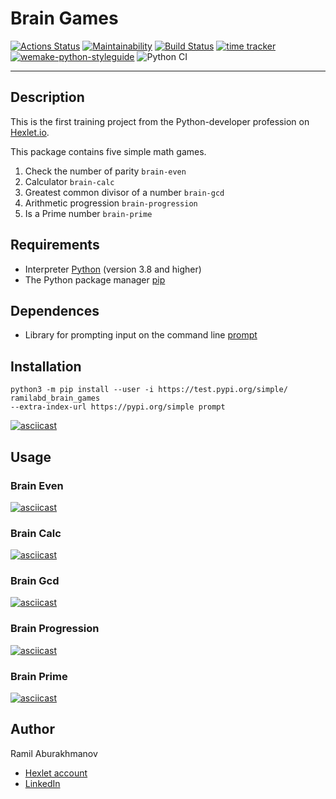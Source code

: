 # Brain Games

[![Actions Status](https://github.com/ramilabd/python-project-lvl1/workflows/hexlet-check/badge.svg)](https://github.com/ramilabd/python-project-lvl1/actions)
[![Maintainability](https://api.codeclimate.com/v1/badges/e9b5eff043ebd208327d/maintainability)](https://codeclimate.com/github/ramilabd/python-project-lvl1/maintainability)
[![Build Status](https://travis-ci.com/ramilabd/python-project-lvl1.svg?branch=main)](https://travis-ci.com/ramilabd/python-project-lvl1)
[![time tracker](https://wakatime.com/badge/github/ramilabd/python-project-lvl1.svg)](https://wakatime.com/badge/github/ramilabd/python-project-lvl1)
[![wemake-python-styleguide](https://img.shields.io/badge/style-wemake-000000.svg)](https://github.com/wemake-services/wemake-python-styleguide)
![Python CI](https://github.com/ramilabd/python-project-lvl1/workflows/Python%20CI/badge.svg)

---

## Description

This is the first training project from the Python-developer profession on [Hexlet.io](https://ru.hexlet.io/professions/python/projects/49).

This package contains five simple math games.

1. Check the number of parity `brain-even`
1. Calculator `brain-calc`
1. Greatest common divisor of a number `brain-gcd`
1. Arithmetic progression `brain-progression`
1. Is a Prime number `brain-prime`

## Requirements

- Interpreter [Python](https://www.python.org/) (version 3.8 and higher)
- The Python package manager [pip](https://pip.pypa.io/en/stable/)

## Dependences

- Library for prompting input on the command line [prompt](https://pypi.org/project/prompt/)

## Installation

```
python3 -m pip install --user -i https://test.pypi.org/simple/ ramilabd_brain_games
--extra-index-url https://pypi.org/simple prompt
```

[![asciicast](https://asciinema.org/a/367688.svg)](https://asciinema.org/a/367688)

## Usage

### Brain Even

[![asciicast](https://asciinema.org/a/369062.svg)](https://asciinema.org/a/369062)

### Brain Calc

[![asciicast](https://asciinema.org/a/369440.svg)](https://asciinema.org/a/369440)

### Brain Gcd

[![asciicast](https://asciinema.org/a/370989.svg)](https://asciinema.org/a/370989)

### Brain Progression

[![asciicast](https://asciinema.org/a/370993.svg)](https://asciinema.org/a/370993)

### Brain Prime

[![asciicast](https://asciinema.org/a/370995.svg)](https://asciinema.org/a/370995)

## Author

Ramil Aburakhmanov

- [Hexlet account](https://ru.hexlet.io/u/ramilabd)
- [LinkedIn](https://www.linkedin.com/in/%D1%80%D0%B0%D0%BC%D0%B8%D0%BB%D1%8C-%D0%B0%D0%B1%D0%B4%D1%83%D1%80%D0%B0%D1%85%D0%BC%D0%B0%D0%BD%D0%BE%D0%B2-510793b4/)
